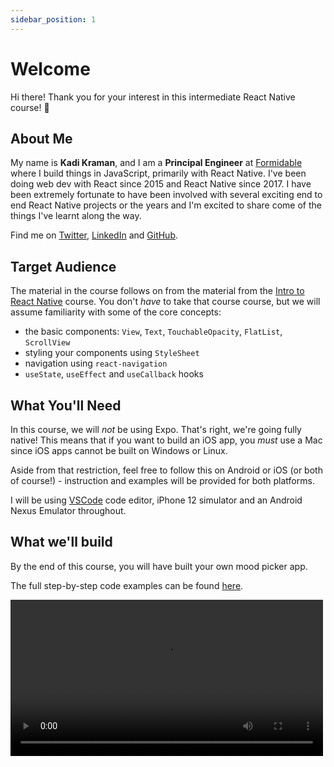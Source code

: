 ```yaml
---
sidebar_position: 1
---
```


# Welcome

Hi there! Thank you for your interest in this intermediate React Native course! 🎉

## About Me

My name is **Kadi Kraman**, and I am a **Principal Engineer** at [Formidable](https://formidable.com/) where I build things in JavaScript, primarily with React Native. I've been doing web dev with React since 2015 and React Native since 2017. I have been extremely fortunate to have been involved with several exciting end to end React Native projects or the years and I'm excited to share come of the things I've learnt along the way.

Find me on [Twitter](https://twitter.com/kadikraman), [LinkedIn](https://www.linkedin.com/in/kadi-kraman-922a7277/) and [GitHub](https://github.com/kadikraman).

## Target Audience

The material in the course follows on from the material from the [Intro to React Native](https://kadikraman.github.io/react-native-v2/)
course. You don't _have_ to take that course course, but we will assume familiarity with some of the core concepts:

- the basic components: `View`, `Text`, `TouchableOpacity`, `FlatList`, `ScrollView`
- styling your components using `StyleSheet`
- navigation using `react-navigation`
- `useState`, `useEffect` and `useCallback` hooks

## What You'll Need

In this course, we will _not_ be using Expo. That's right, we're going fully native! This means that if you want to build an iOS app, you _must_ use a Mac since iOS apps cannot be built on Windows or Linux.

Aside from that restriction, feel free to follow this on Android or iOS (or both of course!) - instruction and examples will be provided for both platforms.

I will be using [VSCode](https://code.visualstudio.com/) code editor, iPhone 12 simulator and an Android Nexus Emulator throughout.

## What we'll build

By the end of this course, you will have built your own mood picker app.

The full step-by-step code examples can be found [here](https://github.com/kadikraman/mood-tracker).

<div>
  <video width="500" controls>
    <source src="/img/demo.mp4" type="video/mp4"/>
  </video>
</div>
